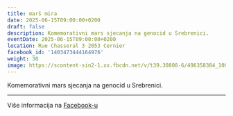 ```yaml
---
title: marš mira
date: 2025-06-15T09:00:00+0200
draft: false
description: Komemorativni mars sjecanja na genocid u Srebrenici.
eventDate: 2025-06-15T09:00:00+0200
location: Rue Chasseral 3 2053 Cernier
facebook_id: '1403473444164976'
weight: 30
image: https://scontent-sin2-1.xx.fbcdn.net/v/t39.30808-6/496358384_1007574214836511_4806363768185633011_n.jpg?_nc_cat=102&ccb=1-7&_nc_sid=9e60e4&_nc_ohc=QWA3vCqazVEQ7kNvwGgrMje&_nc_oc=Adk6Gb3e0KIRSuHcYzUMRFAy-k3jolLNPLc08-WxsWkQ_5cH-1AugNUIY-9f_LXxnyk&_nc_zt=23&_nc_ht=scontent-sin2-1.xx&edm=ABTKTjYEAAAA&_nc_gid=jpAyYelmR7RdSVRY9b3GCA&oh=00_AfLD35MpYEiU7fzlAnhz9z5kw4X52OvTJUJWi36yWLe4XA&oe=683EDD2E
---
```


Komemorativni mars sjecanja na genocid u Srebrenici.

---

Više informacija na [Facebook-u](https://facebook.com/events/1403473444164976)